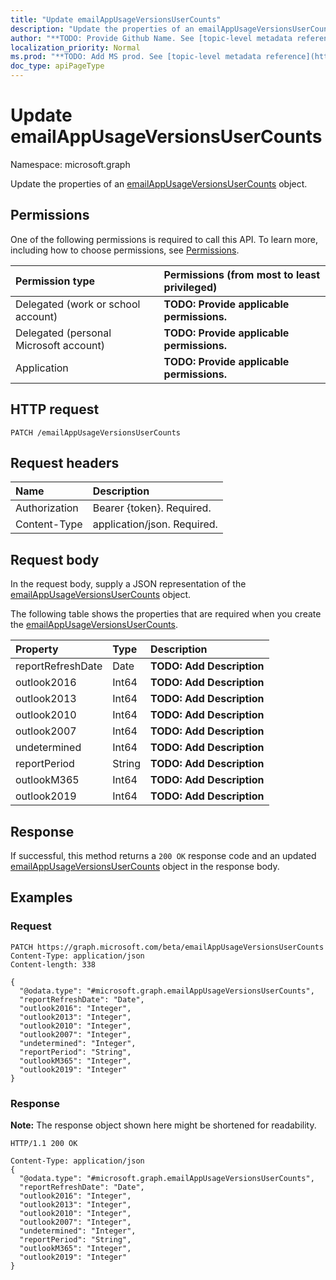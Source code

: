 ```yaml
---
title: "Update emailAppUsageVersionsUserCounts"
description: "Update the properties of an emailAppUsageVersionsUserCounts object."
author: "**TODO: Provide Github Name. See [topic-level metadata reference](https://msgo.azurewebsites.net/add/document/guidelines/metadata.html#topic-level-metadata)**"
localization_priority: Normal
ms.prod: "**TODO: Add MS prod. See [topic-level metadata reference](https://msgo.azurewebsites.net/add/document/guidelines/metadata.html#topic-level-metadata)**"
doc_type: apiPageType
---
```


# Update emailAppUsageVersionsUserCounts
Namespace: microsoft.graph

Update the properties of an [emailAppUsageVersionsUserCounts](../resources/emailappusageversionsusercounts.md) object.

## Permissions
One of the following permissions is required to call this API. To learn more, including how to choose permissions, see [Permissions](/graph/permissions-reference).

|Permission type|Permissions (from most to least privileged)|
|:---|:---|
|Delegated (work or school account)|**TODO: Provide applicable permissions.**|
|Delegated (personal Microsoft account)|**TODO: Provide applicable permissions.**|
|Application|**TODO: Provide applicable permissions.**|

## HTTP request

<!-- {
  "blockType": "ignored"
}
-->
``` http
PATCH /emailAppUsageVersionsUserCounts
```

## Request headers
|Name|Description|
|:---|:---|
|Authorization|Bearer {token}. Required.|
|Content-Type|application/json. Required.|

## Request body
In the request body, supply a JSON representation of the [emailAppUsageVersionsUserCounts](../resources/emailappusageversionsusercounts.md) object.

The following table shows the properties that are required when you create the [emailAppUsageVersionsUserCounts](../resources/emailappusageversionsusercounts.md).

|Property|Type|Description|
|:---|:---|:---|
|reportRefreshDate|Date|**TODO: Add Description**|
|outlook2016|Int64|**TODO: Add Description**|
|outlook2013|Int64|**TODO: Add Description**|
|outlook2010|Int64|**TODO: Add Description**|
|outlook2007|Int64|**TODO: Add Description**|
|undetermined|Int64|**TODO: Add Description**|
|reportPeriod|String|**TODO: Add Description**|
|outlookM365|Int64|**TODO: Add Description**|
|outlook2019|Int64|**TODO: Add Description**|



## Response

If successful, this method returns a `200 OK` response code and an updated [emailAppUsageVersionsUserCounts](../resources/emailappusageversionsusercounts.md) object in the response body.

## Examples

### Request
<!-- {
  "blockType": "request",
  "name": "update_emailappusageversionsusercounts"
}
-->
``` http
PATCH https://graph.microsoft.com/beta/emailAppUsageVersionsUserCounts
Content-Type: application/json
Content-length: 338

{
  "@odata.type": "#microsoft.graph.emailAppUsageVersionsUserCounts",
  "reportRefreshDate": "Date",
  "outlook2016": "Integer",
  "outlook2013": "Integer",
  "outlook2010": "Integer",
  "outlook2007": "Integer",
  "undetermined": "Integer",
  "reportPeriod": "String",
  "outlookM365": "Integer",
  "outlook2019": "Integer"
}
```


### Response
**Note:** The response object shown here might be shortened for readability.
<!-- {
  "blockType": "response",
  "truncated": true
}
-->
``` http
HTTP/1.1 200 OK

Content-Type: application/json
{
  "@odata.type": "#microsoft.graph.emailAppUsageVersionsUserCounts",
  "reportRefreshDate": "Date",
  "outlook2016": "Integer",
  "outlook2013": "Integer",
  "outlook2010": "Integer",
  "outlook2007": "Integer",
  "undetermined": "Integer",
  "reportPeriod": "String",
  "outlookM365": "Integer",
  "outlook2019": "Integer"
}
```


